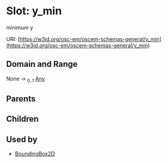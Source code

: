 
# Slot: y_min

minimum y

URI: [https://w3id.org/osc-em/oscem-schemas-general/y_min](https://w3id.org/osc-em/oscem-schemas-general/y_min)


## Domain and Range

None &#8594;  <sub>0..1</sub> [Any](Any.md)

## Parents


## Children


## Used by

 * [BoundingBox2D](BoundingBox2D.md)
